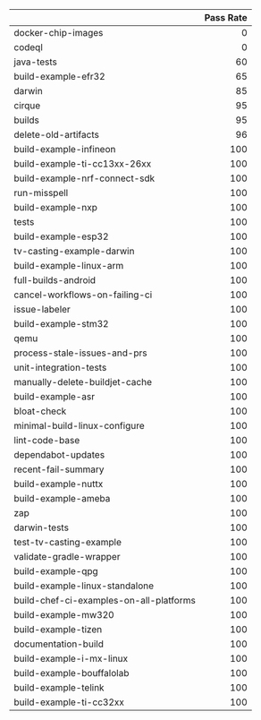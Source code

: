 |                                         |   Pass Rate |
|:----------------------------------------|------------:|
| docker-chip-images                      |           0 |
| codeql                                  |           0 |
| java-tests                              |          60 |
| build-example-efr32                     |          65 |
| darwin                                  |          85 |
| cirque                                  |          95 |
| builds                                  |          95 |
| delete-old-artifacts                    |          96 |
| build-example-infineon                  |         100 |
| build-example-ti-cc13xx-26xx            |         100 |
| build-example-nrf-connect-sdk           |         100 |
| run-misspell                            |         100 |
| build-example-nxp                       |         100 |
| tests                                   |         100 |
| build-example-esp32                     |         100 |
| tv-casting-example-darwin               |         100 |
| build-example-linux-arm                 |         100 |
| full-builds-android                     |         100 |
| cancel-workflows-on-failing-ci          |         100 |
| issue-labeler                           |         100 |
| build-example-stm32                     |         100 |
| qemu                                    |         100 |
| process-stale-issues-and-prs            |         100 |
| unit-integration-tests                  |         100 |
| manually-delete-buildjet-cache          |         100 |
| build-example-asr                       |         100 |
| bloat-check                             |         100 |
| minimal-build-linux-configure           |         100 |
| lint-code-base                          |         100 |
| dependabot-updates                      |         100 |
| recent-fail-summary                     |         100 |
| build-example-nuttx                     |         100 |
| build-example-ameba                     |         100 |
| zap                                     |         100 |
| darwin-tests                            |         100 |
| test-tv-casting-example                 |         100 |
| validate-gradle-wrapper                 |         100 |
| build-example-qpg                       |         100 |
| build-example-linux-standalone          |         100 |
| build-chef-ci-examples-on-all-platforms |         100 |
| build-example-mw320                     |         100 |
| build-example-tizen                     |         100 |
| documentation-build                     |         100 |
| build-example-i-mx-linux                |         100 |
| build-example-bouffalolab               |         100 |
| build-example-telink                    |         100 |
| build-example-ti-cc32xx                 |         100 |
